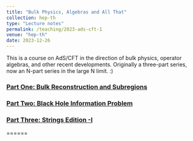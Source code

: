```yaml
---
title: "Bulk Physics, Algebras and All That"
collection: hep-th
type: "Lecture notes"
permalink: /teaching/2023-ads-cft-1
venue: "hep-th"
date: 2023-12-26
---
```


This is a course on AdS/CFT in the direction of bulk physics, operator algebras, and other recent developments. Originally a three-part series, now an N-part series in the large N limit. :)

<h3><a href="https://vkalvakotamath.github.io/files/Bulk_Physics__Algebras_and_All_That_Part_One.pdf">Part One: Bulk Reconstruction and Subregions</a></h3>

<h3><a href="https://vkalvakotamath.github.io/files/Bulk_Physics__Algebras_and_All_That_Part_Two.pdf">Part Two: Black Hole Information Problem</a></h3>

<h3><a href="https://vkalvakotamath.github.io/files/Bulk_Physics__Algebras_and_All_That_Part_Threeo.pdf">Part Three: Strings Edition -I</a></h3>


======
